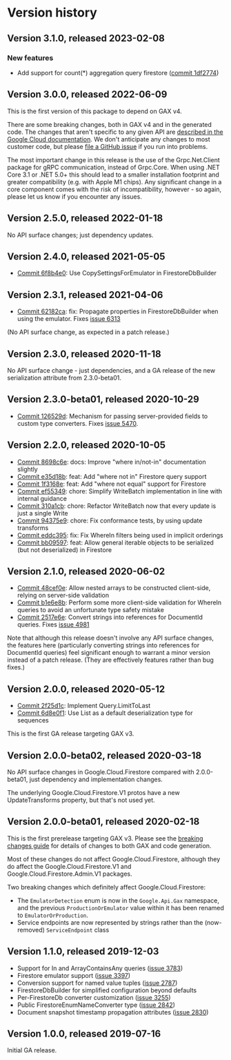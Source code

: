 # Version history

## Version 3.1.0, released 2023-02-08

### New features

- Add support for count(*) aggregation query firestore ([commit 1df2774](https://github.com/googleapis/google-cloud-dotnet/commit/1df2774c6aa684012c9b53af287d6510f89bb968))

## Version 3.0.0, released 2022-06-09

This is the first version of this package to depend on GAX v4.

There are some breaking changes, both in GAX v4 and in the generated
code. The changes that aren't specific to any given API are [described in the Google Cloud
documentation](https://cloud.google.com/dotnet/docs/reference/help/breaking-gax4).
We don't anticipate any changes to most customer code, but please [file a
GitHub issue](https://github.com/googleapis/google-cloud-dotnet/issues/new/choose)
if you run into problems.

The most important change in this release is the use of the Grpc.Net.Client package
for gRPC communication, instead of Grpc.Core. When using .NET Core 3.1 or .NET 5.0+
this should lead to a smaller installation footprint and greater compatibility (e.g.
with Apple M1 chips). Any significant change in a core component comes with the risk
of incompatibility, however - so again, please let us know if you encounter any
issues.

## Version 2.5.0, released 2022-01-18

No API surface changes; just dependency updates.

## Version 2.4.0, released 2021-05-05

- [Commit 6f8b4e0](https://github.com/googleapis/google-cloud-dotnet/commit/6f8b4e0): Use CopySettingsForEmulator in FirestoreDbBuilder

## Version 2.3.1, released 2021-04-06

- [Commit 62182ca](https://github.com/googleapis/google-cloud-dotnet/commit/62182ca): fix: Propagate properties in FirestoreDbBuilder when using the emulator. Fixes [issue 6313](https://github.com/googleapis/google-cloud-dotnet/issues/6313)

(No API surface change, as expected in a patch release.)

## Version 2.3.0, released 2020-11-18

No API surface change - just dependencies, and a GA release of the new serialization attribute from 2.3.0-beta01.

## Version 2.3.0-beta01, released 2020-10-29

- [Commit 126529d](https://github.com/googleapis/google-cloud-dotnet/commit/126529d): Mechanism for passing server-provided fields to custom type converters. Fixes [issue 5470](https://github.com/googleapis/google-cloud-dotnet/issues/5470).

## Version 2.2.0, released 2020-10-05

- [Commit 8698c6e](https://github.com/googleapis/google-cloud-dotnet/commit/8698c6e): docs: Improve "where in/not-in" documentation slightly
- [Commit e35d18b](https://github.com/googleapis/google-cloud-dotnet/commit/e35d18b): feat: Add "where not in" Firestore query support
- [Commit 1f3168e](https://github.com/googleapis/google-cloud-dotnet/commit/1f3168e): feat: Add "where not equal" support for Firestore
- [Commit ef55349](https://github.com/googleapis/google-cloud-dotnet/commit/ef55349): chore: Simplify WriteBatch implementation in line with internal guidance
- [Commit 310a1cb](https://github.com/googleapis/google-cloud-dotnet/commit/310a1cb): chore: Refactor WriteBatch now that every update is just a single Write
- [Commit 94375e9](https://github.com/googleapis/google-cloud-dotnet/commit/94375e9): chore: Fix conformance tests, by using update transforms
- [Commit eddc395](https://github.com/googleapis/google-cloud-dotnet/commit/eddc395): fix: Fix WhereIn filters being used in implicit orderings
- [Commit bb09597](https://github.com/googleapis/google-cloud-dotnet/commit/bb09597): feat: Allow general iterable objects to be serialized (but not deserialized) in Firestore

## Version 2.1.0, released 2020-06-02

- [Commit 48cef0e](https://github.com/googleapis/google-cloud-dotnet/commit/48cef0e): Allow nested arrays to be constructed client-side, relying on server-side validation
- [Commit b1e6e8b](https://github.com/googleapis/google-cloud-dotnet/commit/b1e6e8b): Perform some more client-side validation for WhereIn queries to avoid an unfortunate type safety mistake
- [Commit 2517e6e](https://github.com/googleapis/google-cloud-dotnet/commit/2517e6e): Convert strings into references for DocumentId queries. Fixes [issue 4981](https://github.com/googleapis/google-cloud-dotnet/issues/4981)

Note that although this release doesn't involve any API surface
changes, the features here (particularly converting strings into
references for DocumentId queries) feel significant enough to
warrant a minor version instead of a patch release. (They are
effectively features rather than bug fixes.)

## Version 2.0.0, released 2020-05-12

- [Commit 2f25d1c](https://github.com/googleapis/google-cloud-dotnet/commit/2f25d1c): Implement Query.LimitToLast
- [Commit 6d8e0f1](https://github.com/googleapis/google-cloud-dotnet/commit/6d8e0f1): Use List<T> as a default deserialization type for sequences

This is the first GA release targeting GAX v3.

## Version 2.0.0-beta02, released 2020-03-18

No API surface changes in Google.Cloud.Firestore compared with
2.0.0-beta01, just dependency and implementation changes.

The underlying Google.Cloud.Firestore.V1 protos have a new
UpdateTransforms property, but that's not used yet.

## Version 2.0.0-beta01, released 2020-02-18

This is the first prerelease targeting GAX v3. Please see the [breaking changes
guide](https://cloud.google.com/dotnet/docs/reference/help/breaking-gax2)
for details of changes to both GAX and code generation.

Most of these changes do not affect Google.Cloud.Firestore, although
they do affect the Google.Cloud.Firestore.V1 and
Google.Cloud.Firestore.Admin.V1 packages.

Two breaking changes which definitely affect Google.Cloud.Firestore:

- The `EmulatorDetection` enum is now in the `Google.Api.Gax` namespace,
  and the previous `ProductionOrEmulator` value within it has been
  renamed to `EmulatorOrProduction`.
- Service endpoints are now represented by strings rather than the
  (now-removed) `ServiceEndpoint` class

## Version 1.1.0, released 2019-12-03

- Support for In and ArrayContainsAny queries ([issue 3783](https://github.com/googleapis/google-cloud-dotnet/issues/3783))
- Firestore emulator support ([issue 3397](https://github.com/googleapis/google-cloud-dotnet/issues/3397))
- Conversion support for named value tuples ([issue 2787](https://github.com/googleapis/google-cloud-dotnet/issues/2787))
- FirestoreDbBuilder for simplified configuration beyond defaults
- Per-FirestoreDb converter customization ([issue 3255](https://github.com/googleapis/google-cloud-dotnet/issues/3255))
- Public FirestoreEnumNameConverter type ([issue 2842](https://github.com/googleapis/google-cloud-dotnet/issues/2842))
- Document snapshot timestamp propagation attributes ([issue 2830](https://github.com/googleapis/google-cloud-dotnet/issues/2830))

## Version 1.0.0, released 2019-07-16

Initial GA release.
